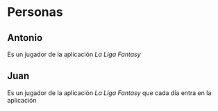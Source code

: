 # Personas

## Antonio

Es un jugador de la aplicación _La Liga Fantasy_

## Juan 

Es un jugador de la aplicación _La Liga Fantasy_ que cada día entra en la aplicación

